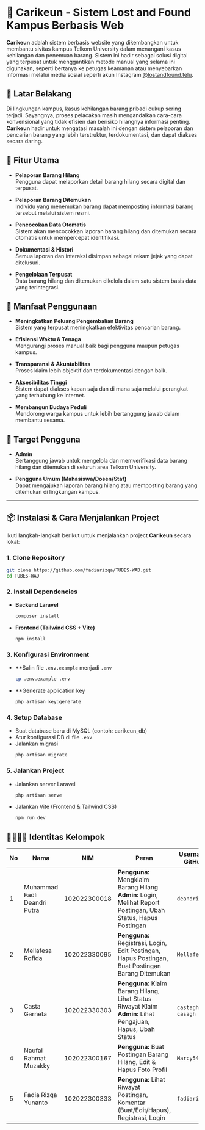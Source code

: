 # 🧭 Carikeun - Sistem Lost and Found Kampus Berbasis Web

**Carikeun** adalah sistem berbasis website yang dikembangkan untuk membantu sivitas kampus Telkom University dalam menangani kasus kehilangan dan penemuan barang. Sistem ini hadir sebagai solusi digital yang terpusat untuk menggantikan metode manual yang selama ini digunakan, seperti bertanya ke petugas keamanan atau menyebarkan informasi melalui media sosial seperti akun Instagram [@lostandfound.telu](https://www.instagram.com/lostandfound.telu).

## 📌 Latar Belakang

Di lingkungan kampus, kasus kehilangan barang pribadi cukup sering terjadi. Sayangnya, proses pelacakan masih mengandalkan cara-cara konvensional yang tidak efisien dan berisiko hilangnya informasi penting. **Carikeun** hadir untuk mengatasi masalah ini dengan sistem pelaporan dan pencarian barang yang lebih terstruktur, terdokumentasi, dan dapat diakses secara daring.

## 🚀 Fitur Utama

- **Pelaporan Barang Hilang**  
  Pengguna dapat melaporkan detail barang hilang secara digital dan terpusat.

- **Pelaporan Barang Ditemukan**  
  Individu yang menemukan barang dapat memposting informasi barang tersebut melalui sistem resmi.

- **Pencocokan Data Otomatis**  
  Sistem akan mencocokkan laporan barang hilang dan ditemukan secara otomatis untuk mempercepat identifikasi.

- **Dokumentasi & Histori**  
  Semua laporan dan interaksi disimpan sebagai rekam jejak yang dapat ditelusuri.

- **Pengelolaan Terpusat**  
  Data barang hilang dan ditemukan dikelola dalam satu sistem basis data yang terintegrasi.

## 🎯 Manfaat Penggunaan

- **Meningkatkan Peluang Pengembalian Barang**  
  Sistem yang terpusat meningkatkan efektivitas pencarian barang.

- **Efisiensi Waktu & Tenaga**  
  Mengurangi proses manual baik bagi pengguna maupun petugas kampus.

- **Transparansi & Akuntabilitas**  
  Proses klaim lebih objektif dan terdokumentasi dengan baik.

- **Aksesibilitas Tinggi**  
  Sistem dapat diakses kapan saja dan di mana saja melalui perangkat yang terhubung ke internet.

- **Membangun Budaya Peduli**  
  Mendorong warga kampus untuk lebih bertanggung jawab dalam membantu sesama.

## 👥 Target Pengguna

- **Admin**  
  Bertanggung jawab untuk mengelola dan memverifikasi data barang hilang dan ditemukan di seluruh area Telkom University.

- **Pengguna Umum (Mahasiswa/Dosen/Staf)**  
  Dapat mengajukan laporan barang hilang atau memposting barang yang ditemukan di lingkungan kampus.

---

## 📦 Instalasi & Cara Menjalankan Project

Ikuti langkah-langkah berikut untuk menjalankan project **Carikeun** secara lokal:

### 1. Clone Repository

```bash
git clone https://github.com/fadiarizqa/TUBES-WAD.git
cd TUBES-WAD
```

### 2. Install Dependencies
- **Backend Laravel**
  ```bash
  composer install
  ```
- **Frontend (Tailwind CSS + Vite)**
  ```bash
  npm install
  ```
### 3. Konfigurasi Environment
- **Salin file `.env.example` menjadi `.env`
  ```bash
  cp .env.example .env
  ```
- **Generate application key
  ```bash
  php artisan key:generate
  ```
### 4. Setup Database
- Buat database baru di MySQL (contoh: carikeun_db)
- Atur konfigurasi DB di file `.env`
- Jalankan migrasi
  ```bash
  php artisan migrate
  ```
### 5. Jalankan Project
- Jalankan server Laravel
  ```bash
  php artisan serve
  ```
- Jalankan Vite (Frontend & Tailwind CSS)
  ```bash
  npm run dev
  ```

## 👨‍👩‍👧‍👦 Identitas Kelompok

| No | Nama                            | NIM           | Peran                                                                                                          | Username GitHub       |
|----|---------------------------------|---------------|---------------------------------------------------------------------------------------------------------------|------------------------|
| 1  | Muhammad Fadli Deandri Putra    | 102022300018  | **Pengguna:** Mengklaim Barang Hilang  <br> **Admin:** Login, Melihat Report Postingan, Ubah Status, Hapus Postingan | `deandri3000`          |
| 2  | Mellafesa Rofida                | 102022330095  | **Pengguna:** Registrasi, Login, Edit Postingan, Hapus Postingan, Buat Postingan Barang Ditemukan             | `Mellafesa`            |
| 3  | Casta Garneta                   | 102022330303  | **Pengguna:** Klaim Barang Hilang, Lihat Status Riwayat Klaim  <br> **Admin:** Lihat Pengajuan, Hapus, Ubah Status | `castagh`, `casagh`    |
| 4  | Naufal Rahmat Muzakky           | 102022300167  | **Pengguna:** Buat Postingan Barang Hilang, Edit & Hapus Foto Profil                                          | `Marcy545`             |
| 5  | Fadia Rizqa Yunanto             | 102022300333  | **Pengguna:** Lihat Riwayat Postingan, Komentar (Buat/Edit/Hapus), Registrasi, Login                          | `fadiarizqa`           |
